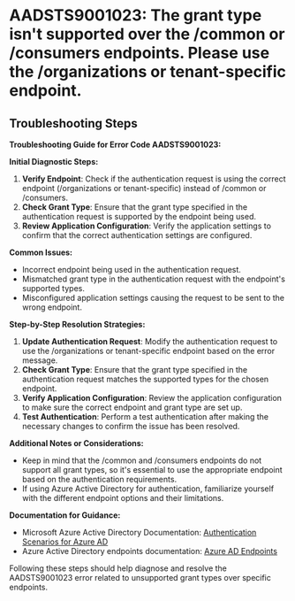 
# AADSTS9001023: The grant type isn't supported over the /common or /consumers endpoints. Please use the /organizations or tenant-specific endpoint.


## Troubleshooting Steps
**Troubleshooting Guide for Error Code AADSTS9001023:**

**Initial Diagnostic Steps:**
1. **Verify Endpoint**: Check if the authentication request is using the correct endpoint (/organizations or tenant-specific) instead of /common or /consumers.
2. **Check Grant Type**: Ensure that the grant type specified in the authentication request is supported by the endpoint being used.
3. **Review Application Configuration**: Verify the application settings to confirm that the correct authentication settings are configured.

**Common Issues:**
- Incorrect endpoint being used in the authentication request.
- Mismatched grant type in the authentication request with the endpoint's supported types.
- Misconfigured application settings causing the request to be sent to the wrong endpoint.

**Step-by-Step Resolution Strategies:**
1. **Update Authentication Request**: Modify the authentication request to use the /organizations or tenant-specific endpoint based on the error message.
2. **Check Grant Type**: Ensure that the grant type specified in the authentication request matches the supported types for the chosen endpoint.
3. **Verify Application Configuration**: Review the application configuration to make sure the correct endpoint and grant type are set up.
4. **Test Authentication**: Perform a test authentication after making the necessary changes to confirm the issue has been resolved.

**Additional Notes or Considerations:**
- Keep in mind that the /common and /consumers endpoints do not support all grant types, so it's essential to use the appropriate endpoint based on the authentication requirements.
- If using Azure Active Directory for authentication, familiarize yourself with the different endpoint options and their limitations.

**Documentation for Guidance:**
- Microsoft Azure Active Directory Documentation: [Authentication Scenarios for Azure AD](https://docs.microsoft.com/en-us/azure/active-directory/develop/authentication-scenarios)
- Azure Active Directory endpoints documentation: [Azure AD Endpoints](https://docs.microsoft.com/en-us/azure/active-directory/develop/v2-oauth2-authorization-endpoints)

Following these steps should help diagnose and resolve the AADSTS9001023 error related to unsupported grant types over specific endpoints.